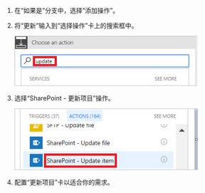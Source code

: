 1. 在“如果是”分支中，选择“添加操作”。
1. 将“更新”输入到“选择操作”卡上的搜索框中。

    ![搜索“更新”操作](media/modern-approvals/search-update-item.png)
1. 选择“SharePoint - 更新项目”操作。

    ![选择更新项目](media/modern-approvals/select-update-item-yes.png)
1. 配置“更新项目”卡以适合你的需求。

